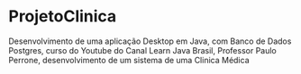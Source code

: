 # ProjetoClinica
Desenvolvimento de uma aplicação Desktop em Java, com Banco de Dados Postgres, curso do Youtube do Canal Learn Java Brasil, Professor Paulo Perrone, desenvolvimento de um sistema de uma Clinica Médica 
